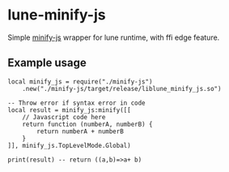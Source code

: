 # lune-minify-js

Simple [minify-js](https://github.com/wilsonzlin/minify-js) wrapper for lune runtime, with ffi edge feature.

## Example usage

```luau
local minify_js = require("./minify-js")
    .new("./minify-js/target/release/liblune_minify_js.so")

-- Throw error if syntax error in code
local result = minify_js:minify([[
    // Javascript code here
    return function (numberA, numberB) {
        return numberA + numberB
    }
]], minify_js.TopLevelMode.Global)

print(result) -- return ((a,b)=>a+ b)
```

